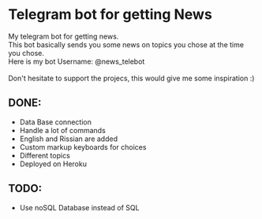 # Telegram bot for getting News
My telegram bot for getting news. <br />This bot basically sends you some news on topics you chose at the time you chose.<br /> Here is my bot Username: @news_telebot <br /><br />Don't hesitate to support the projecs, this would give me some inspiration :)

## DONE:
  - Data Base connection
  - Handle a lot of commands
  - English and Rissian are added
  - Custom markup keyboards for choices
  - Different topics
  - Deployed on Heroku
  
## TODO:
  - Use noSQL Database instead of SQL
